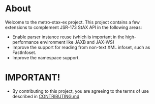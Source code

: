 # About

Welcome to the metro-stax-ex project.
This project contains a few extensions to complement JSR-173 StAX API in the following areas:

* Enable parser instance reuse (which is important in the high-performance environment like JAXB and JAX-WS)
* Improve the support for reading from non-text XML infoset, such as FastInfoset.
* Improve the namespace support.

# IMPORTANT!

* By contributing to this project, you are agreeing to the terms of use described in [CONTRIBUTING.md](./CONTRIBUTING.md)

